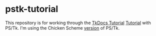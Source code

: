 # pstk-tutorial

This repository is for working through the [TkDocs
Tutorial](https://tkdocs.com) [Tutorial](https://tkdocs.com/tutorial/)
with PS/Tk. I'm using the Chicken Scheme
[version](http://wiki.call-cc.org/eggref/5/pstk) of PS/Tk.

